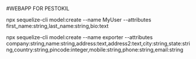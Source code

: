 #WEBAPP FOR PESTOKIL

npx sequelize-cli model:create --name MyUser --attributes first_name:string,last_name:string,bio:text

 npx sequelize-cli model:create --name exporter --attributes company:string,name:string,address:text,address2:text,city:string,state:string,country:string,pincode:integer,mobile:string,phone:string,email:string